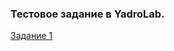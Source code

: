 ### Тестовое задание в YadroLab.

[Задание 1](https://github.com/SOTerec/YadroLab-testcase/tree/main/task-1)
